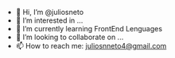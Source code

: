 - 👋 Hi, I’m @juliosneto
- 👀 I’m interested in ...
- 🌱 I’m currently learning FrontEnd Lenguages
- 💞️ I’m looking to collaborate on ...
- 📫 How to reach me: juliosnneto4@gmail.com

<!---
juliosneto/juliosneto is a ✨ special ✨ repository because its `README.md` (this file) appears on your GitHub profile.
You can click the Preview link to take a look at your changes.
--->

